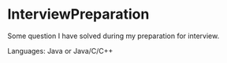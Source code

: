 # InterviewPreparation
Some question I have solved during my preparation for interview.

Languages: Java or Java/C/C++ 
